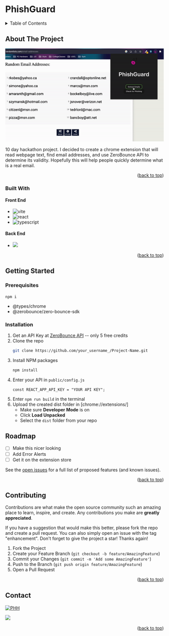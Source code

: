 # PhishGuard

<a name="readme-top"></a>

<!-- TABLE OF CONTENTS -->
<details>
  <summary>Table of Contents</summary>
  <ol>
    <li>
      <a href="#about-the-project">About The Project</a>
      <ul>
        <li><a href="#built-with">Built With</a></li>
      </ul>
    </li>
    <li>
      <a href="#getting-started">Getting Started</a>
      <ul>
        <li><a href="#prerequisites">Prerequisites</a></li>
        <li><a href="#installation">Installation</a></li>
      </ul>
    </li>
    <li><a href="#roadmap">Roadmap</a></li>
    <li><a href="#contributing">Contributing</a></li>
    <li><a href="#contact">Contact</a></li>
  </ol>
</details>


<!-- ABOUT THE PROJECT -->
## About The Project

![product-screenshot]

10 day hackathon project. I decided to create a chrome extension that will read webpage text, find email addresses, and use ZeroBounce API to determine its validity. Hopefully this will help people quickly determine what is a real email.

<p align="right">(<a href="#readme-top">back to top</a>)</p>



### Built With

#### Front End
* ![vite](https://img.shields.io/badge/Vite-B73BFE?style=for-the-badge&logo=vite&logoColor=FFD62E)
* ![react](https://img.shields.io/badge/React-20232A?style=for-the-badge&logo=react&logoColor=61DAFB)
* ![typescript](https://img.shields.io/badge/TypeScript-007ACC?style=for-the-badge&logo=typescript&logoColor=white)

#### Back End
* <img width="100" src="https://gdm-catalog-fmapi-prod.imgix.net/ProductLogo/4963e648-a2e9-4de3-97e5-439fa5b3cd93.png?auto=format,compress&size=150">

<p align="right">(<a href="#readme-top">back to top</a>)</p>


## Getting Started

### Prerequisites
`npm i`

- @types/chrome
- @zerobounce/zero-bounce-sdk

### Installation

1. Get an API Key at [ZeroBounce API](https://www.zerobounce.net/) -- only 5 free credits
2. Clone the repo
   ```sh
   git clone https://github.com/your_username_/Project-Name.git
   ```
3. Install NPM packages
   ```sh
   npm install
   ```
4. Enter your API in `public/config.js`
    ```
    const REACT_APP_API_KEY = "YOUR API KEY";
    ```
5. Enter `npm run build` in the terminal
6. Upload the created dist folder in [chrome://extensions/]
   - Make sure **Developer Mode** is on
   - Click **Load Unpacked**
   - Select the `dist` folder from your repo

<!-- ROADMAP -->
## Roadmap

- [ ] Make this nicer looking
- [ ] Add Error Alerts
- [ ] Get it on the extension store

See the [open issues](https://github.com/pink-hat-hacker/phish-guard/issues) for a full list of proposed features (and known issues).

<p align="right">(<a href="#readme-top">back to top</a>)</p>


<!-- CONTRIBUTING -->
## Contributing

Contributions are what make the open source community such an amazing place to learn, inspire, and create. Any contributions you make are **greatly appreciated**.

If you have a suggestion that would make this better, please fork the repo and create a pull request. You can also simply open an issue with the tag "enhancement".
Don't forget to give the project a star! Thanks again!

1. Fork the Project
2. Create your Feature Branch (`git checkout -b feature/AmazingFeature`)
3. Commit your Changes (`git commit -m 'Add some AmazingFeature'`)
4. Push to the Branch (`git push origin feature/AmazingFeature`)
5. Open a Pull Request

<p align="right">(<a href="#readme-top">back to top</a>)</p>


<!-- CONTACT -->
## Contact

<a href="mailto:zyv@udel.edu" target="blank"><img align="center"
         src="https://img.shields.io/badge/gmail-EA4335.svg?style=for-the-badge&logo=gmail&logoColor=white"
         alt="PHH" height="30"/></a>

[![][linkedin-shield]][linkedin-url]

<p align="right">(<a href="#readme-top">back to top</a>)</p>



[linkedin-url]: https://linkedin.com/in/zoe-yoyo-valladares
[linkedin-shield]: https://img.shields.io/badge/-LinkedIn-black.svg?style=for-the-badge&logo=linkedin&colorB=555
[product-screenshot]: public/product.gif
